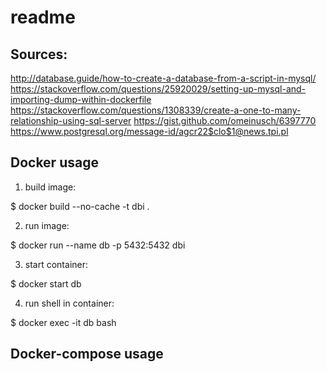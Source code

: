 # readme

## Sources:
http://database.guide/how-to-create-a-database-from-a-script-in-mysql/
https://stackoverflow.com/questions/25920029/setting-up-mysql-and-importing-dump-within-dockerfile
https://stackoverflow.com/questions/1308339/create-a-one-to-many-relationship-using-sql-server
https://gist.github.com/omeinusch/6397770
https://www.postgresql.org/message-id/agcr22$clo$1@news.tpi.pl

## Docker usage

1. build image:

$ docker build --no-cache -t dbi .

2. run image:

$ docker run --name db -p 5432:5432 dbi

3. start container:

$ docker start db

4. run shell in container:

$ docker exec -it db bash

## Docker-compose usage
